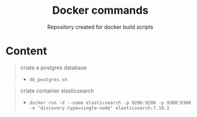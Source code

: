 <h1 align="center"> Docker commands </h1>

<p align="center"> Repository created for docker build scripts </p>

# Content

> criate a postgres database
> - `db_postgres.sh` 

> criate container elasticsearch
> - `docker run -d --name elasticsearch -p 9200:9200 -p 9300:9300 -e "discovery.type=single-node" elasticsearch:7.10.1`
